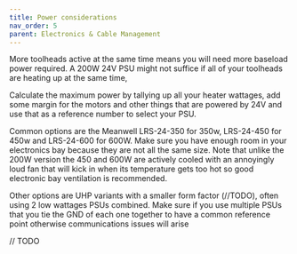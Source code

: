 ```yaml
---
title: Power considerations
nav_order: 5
parent: Electronics & Cable Management
---
```

<!-- Use the page layout at TOC.md:  https://github.com/sdylewski/StealthChanger/blob/main/docs/TOC.md -->


More toolheads active at the same time means you will need more baseload power required. A 200W 24V PSU might not suffice if all of your toolheads are heating up at the same time, 

Calculate the maximum power by tallying up all your heater wattages, add some margin for the motors and other things that are powered by 24V and use that as a reference number to select your PSU.

Common options are the Meanwell LRS-24-350 for 350w, LRS-24-450 for 450w and LRS-24-600 for 600W. Make sure you have enough room in your electronics bay because they are not all the same size.
Note that unlike the 200W version the 450 and 600W are actively cooled with an annoyingly loud fan that will kick in when its temperature gets too hot so good electronic bay ventilation is recommended.

Other options are UHP variants with a smaller form factor (//TODO), often using 2 low wattages PSUs combined. Make sure if you use multiple PSUs that you tie the GND of each one together to have a common reference point otherwise communications issues will arise 

// TODO

